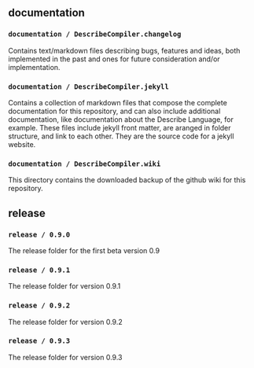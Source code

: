 ## documentation

### `documentation / DescribeCompiler.changelog`
Contains text/markdown files describing bugs, features and ideas, both implemented in the past and ones for future consideration and/or implementation.

### `documentation / DescribeCompiler.jekyll`
Contains a collection of markdown files that compose the complete documentation for this repository, and can also include additional documentation, like documentation about the Describe Language, for example. These files include jekyll front matter, are aranged in folder structure, and link to each other. They are the source code for a jekyll website.

### `documentation / DescribeCompiler.wiki`
This directory contains the downloaded backup of the github wiki for this repository.



## release

### `release / 0.9.0`
The release folder for the first beta version 0.9

### `release / 0.9.1`
The release folder for version 0.9.1

### `release / 0.9.2`
The release folder for version 0.9.2

### `release / 0.9.3`
The release folder for version 0.9.3